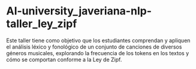 # AI-university_javeriana-nlp-taller_ley_zipf
Este taller tiene como objetivo que los estudiantes comprendan y apliquen el análisis léxico y fonológico de un conjunto de canciones de diversos géneros musicales, explorando la frecuencia de los tokens en los textos y cómo se comportan conforme a la Ley de Zipf.
